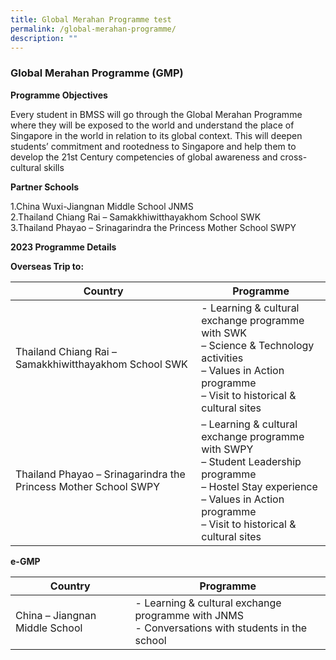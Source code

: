 ```yaml
---
title: Global Merahan Programme test
permalink: /global-merahan-programme/
description: ""
---
```

### Global Merahan Programme (GMP)

**Programme Objectives**

Every student in BMSS will go through the Global Merahan Programme where they will be exposed to the world and understand the place of Singapore in the world in relation to its global context. This will deepen students’ commitment and rootedness to Singapore and help them to develop the 21st Century competencies of global awareness and cross-cultural skills

**Partner Schools**

1.China Wuxi-Jiangnan Middle School JNMS<br>
2.Thailand Chiang Rai – Samakkhiwitthayakhom School SWK<br>
3.Thailand Phayao – Srinagarindra the Princess Mother School SWPY

**2023 Programme Details**

**Overseas Trip to:**

| Country | Programme | 
|---|---|
|  Thailand Chiang Rai – Samakkhiwitthayakhom School SWK | - Learning &amp; cultural exchange programme with SWK<br>– Science &amp; Technology activities<br>– Values in Action programme<br> – Visit to historical &amp; cultural sites | 
| Thailand Phayao – Srinagarindra the Princess Mother School SWPY | – Learning &amp; cultural exchange programme with SWPY<br>– Student Leadership programme<br>– Hostel Stay experience<br>– Values in Action programme<br>– Visit to historical &amp; cultural sites |

**e-GMP**

| Country | Programme | 
|---|---|
| China – Jiangnan Middle School | - Learning &amp; cultural exchange programme with JNMS <br>- Conversations with students in the school |